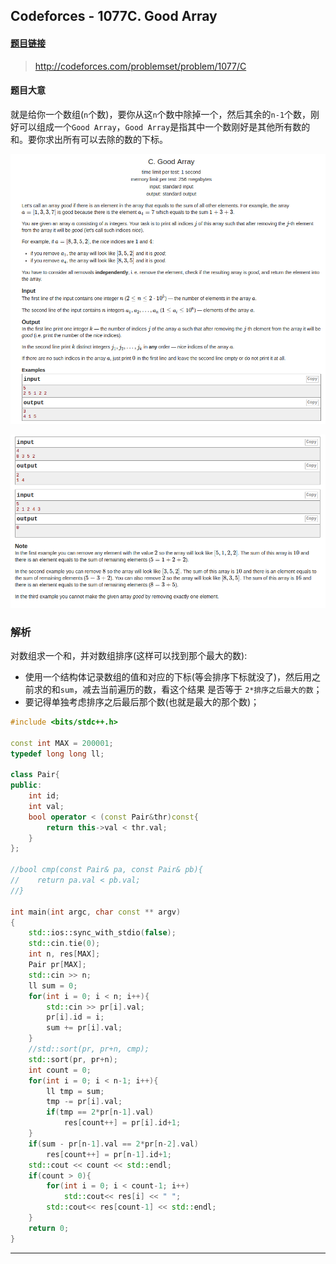 ## Codeforces - 1077C. Good Array

#### [题目链接](http://codeforces.com/problemset/problem/1077/C)

> http://codeforces.com/problemset/problem/1077/C

#### 题目大意
就是给你一个数组(`n`个数)，要你从这`n`个数中除掉一个，然后其余的`n-1`个数，刚好可以组成一个`Good Array`，`Good Array`是指其中一个数刚好是其他所有数的和。要你求出所有可以去除的数的下标。

![在这里插入图片描述](images/1077C_t.png)

![](images/1077C_t2.png)

### 解析
对数组求一个和，并对数组排序(这样可以找到那个最大的数): 

* 使用一个结构体记录数组的值和对应的下标(等会排序下标就没了)，然后用之前求的和`sum`，减去当前遍历的数，看这个结果 是否等于 `2*排序之后最大的数`；
* 要记得单独考虑排序之后最后那个数(也就是最大的那个数)；
```cpp
#include <bits/stdc++.h>

const int MAX = 200001;
typedef long long ll;

class Pair{ 
public:
    int id;
    int val;
    bool operator < (const Pair&thr)const{ 
        return this->val < thr.val;
    }
};

//bool cmp(const Pair& pa, const Pair& pb){ 
//    return pa.val < pb.val;
//}

int main(int argc, char const ** argv)
{ 
    std::ios::sync_with_stdio(false);
    std::cin.tie(0);
    int n, res[MAX];
    Pair pr[MAX];
    std::cin >> n;
    ll sum = 0;
    for(int i = 0; i < n; i++){
        std::cin >> pr[i].val;
        pr[i].id = i;
        sum += pr[i].val;
    }
    //std::sort(pr, pr+n, cmp);
    std::sort(pr, pr+n);
    int count = 0;
    for(int i = 0; i < n-1; i++){ 
        ll tmp = sum;
        tmp -= pr[i].val;
        if(tmp == 2*pr[n-1].val) 
            res[count++] = pr[i].id+1;
    }
    if(sum - pr[n-1].val == 2*pr[n-2].val)
        res[count++] = pr[n-1].id+1;
    std::cout << count << std::endl;
    if(count > 0){ 
        for(int i = 0; i < count-1; i++)
            std::cout<< res[i] << " ";
        std::cout<< res[count-1] << std::endl;
    }
    return 0;
}
```
***